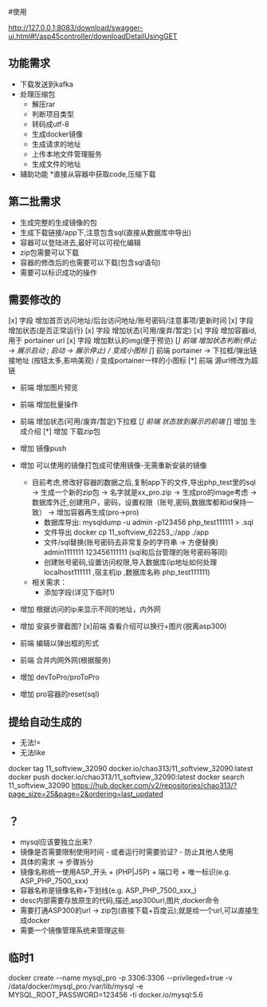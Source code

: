 #使用

http://127.0.0.1:8083/download/swagger-ui.html#!/asp45controller/downloadDetailUsingGET


## 功能需求
* 下载发送到kafka
* 处理压缩包
  * 解压rar
  * 判断项目类型
  * 转码成utf-8
  * 生成docker镜像
   * 生成请求的地址
  * 上传本地文件管理服务
   * 生成文件的地址
* 辅助功能
  *直接从容器中获取code,压缩下载
  
## 第二批需求
* 生成完整的生成镜像的包
* 生成下载链接/app下,注意包含sql(直接从数据库中导出)
* 容器可以登陆进去,最好可以可视化编辑
* zip包需要可以下载
* 容器的修改后的也需要可以下载(包含sql语句)
* 需要可以标识成功的操作
  





## 需要修改的
[x] 字段 增加首页访问地址/后台访问地址/账号密码/注意事项/更新时间
[x] 字段 增加状态(是否正常运行)
[x] 字段 增加状态(可用/废弃/暂定)
[x] 字段 增加容器id,用于 portainer url
[x] 字段 增加默认的img(便于预览)
[*] 前端 增加状态判断(停止 -> 展示启动 ; 启动 -> 展示停止) / 变成小图标
[*] 前端 portainer -> 下拉框/弹出链接地址 (按钮太多,影响美观) / 变成portainer一样的小图标
[*] 前端 源url修改为超链
* 前端 增加图片预览
* 前端 增加批量操作
* 前端 增加状态(可用/废弃/暂定)下拉框
[*] 前端 状态放到展示的前端
[*] 增加 生成介绍
[*] 增加 下载zip包
* 增加 镜像push
* 增加 可以使用的镜像打包成可使用镜像-无需重新安装的镜像
  * 目前考虑,修改好容器的数据之后,复制app下的文件,导出php_test里的sql -> 生成一个新的zip包 -> 名字就是xx_pro.zip
    -> 生成pro的image考虑 -> 数据库外迁,创建用户，密码，设置权限（账号,密码,数据库都和id保持一致）
    -> 增加容器再生成(pro->pro)
    * 数据库导出: mysqldump  -u admin -p123456 php_test111111  > <id>.sql
    * 文件导出 docker cp 11_softview_62253_:/app ./<id>app
    * 文件/sql替换(账号密码去非常复杂的字符串 -> 方便替换) admin1111111 123456111111 (sql和后台管理的账号密码等同)
    * 创建账号密码,设置访问权限,导入数据库(ip地址如何处理 localhost111111 ,宿主机ip ,数据库名称 php_test111111)
  * 相关需求：
    * 添加字段(详见下临时1)

* 增加 根据访问的ip来显示不同的地址，内外网
* 增加 安装步骤截图?
[x]前端 查看介绍可以换行+图片(脱离asp300)
* 前端 编辑以弹出框的形式
* 前端 合并内网外网(根据服务)
* 增加 devToPro/proToPro
* 增加 pro容器的reset(sql)





## 提给自动生成的
* 无法!=
* 无法like


docker tag 11_softview_32090  docker.io/chao313/11_softview_32090:latest
docker push docker.io/chao313/11_softview_32090:latest
docker search 11_softview_32090
https://hub.docker.com/v2/repositories/chao313/?page_size=25&page=2&ordering=last_updated

## ？
* mysql应该要独立出来?
* 镜像是否需要限制使用时间 - 或者运行时需要验证? - 防止其他人使用
* 具体的需求 -> 步骤拆分
 * 镜像名称统一使用ASP_开头 + (PHP|JSP) + 端口号 + 唯一标识(e.g. ASP_PHP_7500_xxx)
 * 容器名称是镜像名称+下划线(e.g. ASP_PHP_7500_xxx_)
 * desc内部需要存放原生的代码,描述,asp300url,图片,docker命令
 * 需要打通ASP300的url -> zip包(直接下载+百度云);就是给一个url,可以直接生成docker
 * 需要一个镜像管理系统来管理这些

## 临时1
   docker create --name mysql_pro -p 3306:3306  --privileged=true  -v /data/docker/mysql_pro:/var/lib/mysql -e MYSQL_ROOT_PASSWORD=123456  -ti docker.io/mysql:5.6
